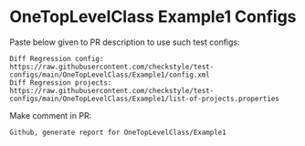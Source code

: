 # OneTopLevelClass Example1 Configs
Paste below given to PR description to use such test configs:
```
Diff Regression config: https://raw.githubusercontent.com/checkstyle/test-configs/main/OneTopLevelClass/Example1/config.xml
Diff Regression projects: https://raw.githubusercontent.com/checkstyle/test-configs/main/OneTopLevelClass/Example1/list-of-projects.properties
```
Make comment in PR:
```
Github, generate report for OneTopLevelClass/Example1
```
